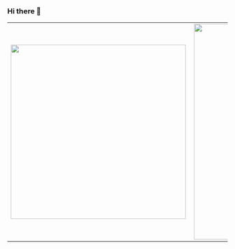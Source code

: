 ### Hi there 👋

<!--
**VMarkz/VMarkz** is a ✨ _special_ ✨ repository because its `README.md` (this file) appears on your GitHub profile.

Here are some ideas to get you started:

- 🔭 I’m currently working on ...
- 🌱 I’m currently learning ...
- 👯 I’m looking to collaborate on ...
- 🤔 I’m looking for help with ...
- 💬 Ask me about ...
- 📫 How to reach me: ...
- 😄 Pronouns: ...
- ⚡ Fun fact: ...
-->
<center>
  <table>  
    <tr>
        <td><img width="400px" align="left" src="https://github-readme-stats.vercel.app/api/top-langs/?username=vmarkz&hide=html&layout=compact&theme=synthwave"</td>
        <td><img width="495px" align="left" src="https://github-readme-stats.vercel.app/api?username=vmarkz&theme=buefy"/></td>
    </tr>   
  </table>
</center> 
